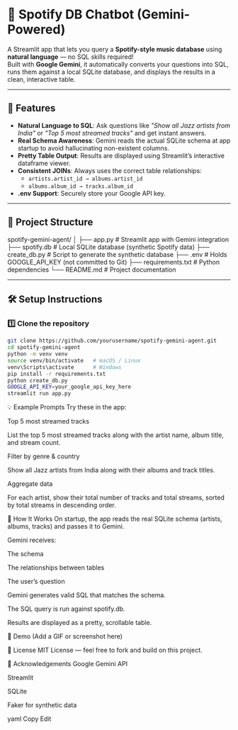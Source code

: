 # 🎵 Spotify DB Chatbot (Gemini-Powered)

A Streamlit app that lets you query a **Spotify-style music database** using **natural language** — no SQL skills required!  
Built with **Google Gemini**, it automatically converts your questions into SQL, runs them against a local SQLite database, and displays the results in a clean, interactive table.

---

## 🚀 Features

- **Natural Language to SQL**: Ask questions like *"Show all Jazz artists from India"* or *"Top 5 most streamed tracks"* and get instant answers.
- **Real Schema Awareness**: Gemini reads the actual SQLite schema at app startup to avoid hallucinating non-existent columns.
- **Pretty Table Output**: Results are displayed using Streamlit’s interactive dataframe viewer.
- **Consistent JOINs**: Always uses the correct table relationships:
  - `artists.artist_id → albums.artist_id`
  - `albums.album_id → tracks.album_id`
- **.env Support**: Securely store your Google API key.

---

## 📂 Project Structure

spotify-gemini-agent/
│
├── app.py # Streamlit app with Gemini integration
├── spotify.db # Local SQLite database (synthetic Spotify data)
├── create_db.py # Script to generate the synthetic database
├── .env # Holds GOOGLE_API_KEY (not committed to Git)
├── requirements.txt # Python dependencies
└── README.md # Project documentation


---

## 🛠️ Setup Instructions

### 1️⃣ Clone the repository
```bash
git clone https://github.com/yourusername/spotify-gemini-agent.git
cd spotify-gemini-agent
python -m venv venv
source venv/bin/activate   # macOS / Linux
venv\Scripts\activate      # Windows
pip install -r requirements.txt
python create_db.py
GOOGLE_API_KEY=your_google_api_key_here
streamlit run app.py
```

💡 Example Prompts
Try these in the app:

Top 5 most streamed tracks

List the top 5 most streamed tracks along with the artist name, album title, and stream count.

Filter by genre & country

Show all Jazz artists from India along with their albums and track titles.

Aggregate data

For each artist, show their total number of tracks and total streams, sorted by total streams in descending order.

🧠 How It Works
On startup, the app reads the real SQLite schema (artists, albums, tracks) and passes it to Gemini.

Gemini receives:

The schema

The relationships between tables

The user’s question

Gemini generates valid SQL that matches the schema.

The SQL query is run against spotify.db.

Results are displayed as a pretty, scrollable table.

📸 Demo
(Add a GIF or screenshot here)

📜 License
MIT License — feel free to fork and build on this project.

💬 Acknowledgements
Google Gemini API

Streamlit

SQLite

Faker for synthetic data

yaml
Copy
Edit

